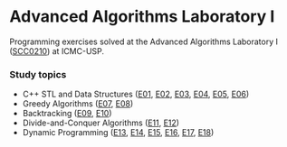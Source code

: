 # Advanced Algorithms Laboratory I

Programming exercises solved at the Advanced Algorithms Laboratory I ([SCC0210](https://uspdigital.usp.br/jupiterweb/obterDisciplina?nomdis=&sgldis=scc0210)) at ICMC-USP.

### Study topics
- C++ STL and Data Structures ([E01](/E01/), [E02](/E02/), [E03](/E03/), [E04](/E04/), [E05](/E05/), [E06](/E06/))
- Greedy Algorithms ([E07](/E07/), [E08](/E08/))
- Backtracking ([E09](/E09/), [E10](/E10/))
- Divide-and-Conquer Algorithms ([E11](/E11/), [E12](/E12/))
- Dynamic Programming ([E13](/E13/), [E14](/E14/), [E15](/E15/), [E16](/E16/), [E17](/E17/), [E18](/E18/))      
